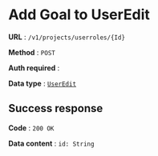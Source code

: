 # Add Goal to UserEdit

**URL** : `/v1/projects/userroles/{Id}`

**Method** : `POST`

**Auth required** :

**Data type** : [`UserEdit`](user_edit.md)

## Success response

**Code** : `200 OK`

**Data content** : `id: String`
